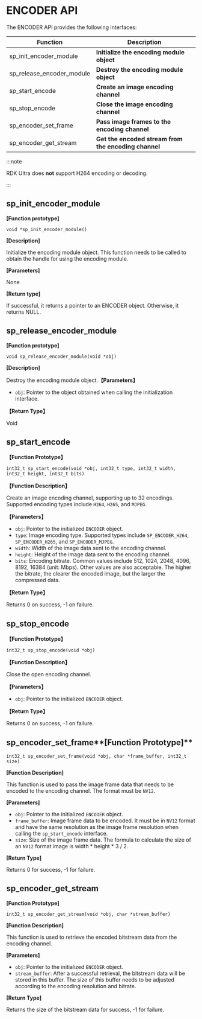 # ENCODER API

The ENCODER API provides the following interfaces:

| Function | Description |
| ---- | ----- |
| sp_init_encoder_module | **Initialize the encoding module object** |
| sp_release_encoder_module | **Destroy the encoding module object** |
| sp_start_encode | **Create an image encoding channel** |
| sp_stop_encode | **Close the image encoding channel** |
| sp_encoder_set_frame | **Pass image frames to the encoding channel** |
| sp_encoder_get_stream | **Get the encoded stream from the encoding channel** |

:::note

RDK Ultra does **not** support H264 encoding or decoding.

:::

## sp_init_encoder_module

**[Function prototype]**

`void *sp_init_encoder_module()`

**[Description]**

Initialize the encoding module object. This function needs to be called to obtain the handle for using the encoding module.

**[Parameters]**

None

**[Return type]**

If successful, it returns a pointer to an ENCODER object. Otherwise, it returns NULL.

## sp_release_encoder_module

**[Function prototype]**

`void sp_release_encoder_module(void *obj)`

**[Description]**

Destroy the encoding module object.**【Parameters】**

- `obj`: Pointer to the object obtained when calling the initialization interface.

**【Return Type】**

Void

## sp_start_encode  

**【Function Prototype】**  

`int32_t sp_start_encode(void *obj, int32_t type, int32_t width, int32_t height, int32_t bits)`

**【Function Description】**

Create an image encoding channel, supporting up to 32 encodings. Supported encoding types include `H264`, `H265`, and `MJPEG`.

**【Parameters】**

- `obj`: Pointer to the initialized `ENCODER` object.
- `type`: Image encoding type. Supported types include `SP_ENCODER_H264`, `SP_ENCODER_H265`, and `SP_ENCODER_MJPEG`.
- `width`: Width of the image data sent to the encoding channel.
- `height`: Height of the image data sent to the encoding channel.
- `bits`: Encoding bitrate. Common values include 512, 1024, 2048, 4096, 8192, 16384 (unit: Mbps). Other values are also acceptable. The higher the bitrate, the clearer the encoded image, but the larger the compressed data.

**【Return Type】**

Returns 0 on success, -1 on failure.

## sp_stop_encode  

**【Function Prototype】**  

`int32_t sp_stop_encode(void *obj)`

**【Function Description】**

Close the open encoding channel.

**【Parameters】**

- `obj`: Pointer to the initialized `ENCODER` object.

**【Return Type】**

Returns 0 on success, -1 on failure.

## sp_encoder_set_frame**[Function Prototype]**

`int32_t sp_encoder_set_frame(void *obj, char *frame_buffer, int32_t size)`

**[Function Description]**

This function is used to pass the image frame data that needs to be encoded to the encoding channel. The format must be `NV12`.

**[Parameters]**

- `obj`: Pointer to the initialized `ENCODER` object.
- `frame_buffer`: Image frame data to be encoded. It must be in `NV12` format and have the same resolution as the image frame resolution when calling the `sp_start_encode` interface.
- `size`: Size of the image frame data. The formula to calculate the size of an `NV12` format image is width * height * 3 / 2.

**[Return Type]**

Returns 0 for success, -1 for failure.

## sp_encoder_get_stream  

**[Function Prototype]**

`int32_t sp_encoder_get_stream(void *obj, char *stream_buffer)`

**[Function Description]**

This function is used to retrieve the encoded bitstream data from the encoding channel.

**[Parameters]**

- `obj`: Pointer to the initialized `ENCODER` object.
- `stream_buffer`: After a successful retrieval, the bitstream data will be stored in this buffer. The size of this buffer needs to be adjusted according to the encoding resolution and bitrate.

**[Return Type]**

Returns the size of the bitstream data for success, -1 for failure.